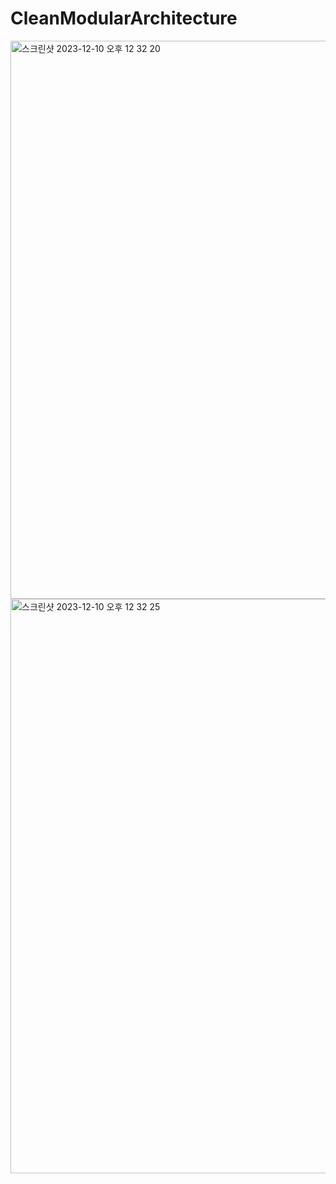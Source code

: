 # CleanModularArchitecture
<img width="893" alt="스크린샷 2023-12-10 오후 12 32 20" src="https://github.com/insub4067/CleanModularArchitecture/assets/85481204/4b59bee6-3fd5-42cf-852e-1968bc66a46c">
<img width="919" alt="스크린샷 2023-12-10 오후 12 32 25" src="https://github.com/insub4067/CleanModularArchitecture/assets/85481204/d7e0ffbd-19c9-4fa7-92e1-0efed2a0bce9">
